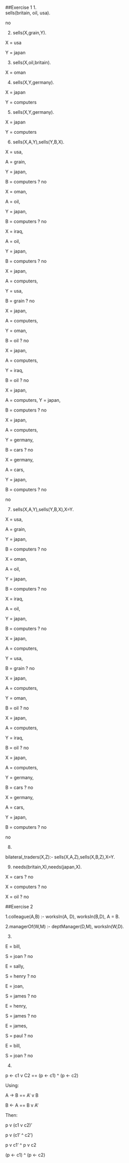 ##Exercise 1
1. 
<br>
  sells(britain, oil, usa).
  
  no
</br>

2. sells(X,grain,Y).

X = usa

Y = japan

3. sells(X,oil,britain).

X = oman

4. sells(X,Y,germany).

X = japan

Y = computers

5. sells(X,Y,germany).

X = japan

Y = computers

6. sells(X,A,Y),sells(Y,B,X).

X = usa,

A = grain,

Y = japan,

B = computers ? no

X = oman,

A = oil,

Y = japan,

B = computers ? no

X = iraq,

A = oil,

Y = japan,

B = computers ? no

X = japan,

A = computers,

Y = usa,

B = grain ? no

X = japan,

A = computers,

Y = oman,

B = oil ? no

X = japan,

A = computers,

Y = iraq,

B = oil ? no

X = japan,

A = computers,
Y = japan,

B = computers ? no

X = japan,

A = computers,

Y = germany,

B = cars ? no

X = germany,

A = cars,

Y = japan,

B = computers ? no

no

7. sells(X,A,Y),sells(Y,B,X),X\=Y.

X = usa,

A = grain,

Y = japan,

B = computers ? no

X = oman,

A = oil,

Y = japan,

B = computers ? no

X = iraq,

A = oil,

Y = japan,

B = computers ? no

X = japan,

A = computers,

Y = usa,

B = grain ? no

X = japan,

A = computers,

Y = oman,

B = oil ? no

X = japan,

A = computers,

Y = iraq,

B = oil ? no

X = japan,

A = computers,

Y = germany,

B = cars ? no

X = germany,

A = cars,

Y = japan,

B = computers ? no

no

8.

bilateral_traders(X,Z):- sells(X,A,Z),sells(X,B,Z),X\=Y.

9. needs(britain,X),needs(japan,X).

X = cars ? no

X = computers ? no

X = oil ? no

##Exercise 2

1.colleague(A,B) :- worksIn(A, D), worksIn(B,D), A \= B.

2.managerOf(W,M) :- deptManager(D,M), worksIn(W,D).

3.
E = bill,

S = joan ? no

E = sally,

S = henry ? no

E = joan,

S = james ? no

E = henry,

S = james ? no

E = james,

S = paul ? no


E = bill,

S = joan ? no

4.
p <- c1 v C2 == (p <- c1) ^ (p <- c2)

Using:

A -> B == A’ v B

B <- A == B v A’

Then:

p v (c1 v c2)’

p v (c1’ ^ c2’)

p v c1’ ^ p v c2

(p <- c1) ^ (p <- c2)

